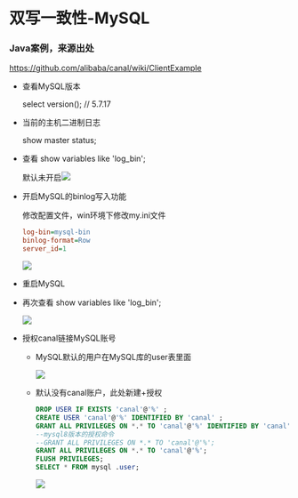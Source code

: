 # 双写一致性-MySQL

### Java案例，来源出处

https://github.com/alibaba/canal/wiki/ClientExample

- 查看MySQL版本

  select version(); // 5.7.17

- 当前的主机二进制日志

  show master status;

- 查看 show variables like 'log_bin';

  默认未开启![](images/4.默认log-bin.jpg)

- 开启MySQL的binlog写入功能

  修改配置文件，win环境下修改my.ini文件

  ```ini
  log-bin=mysql-bin
  binlog-format=Row
  server_id=1
  ```

  ![](images/5.修改ini文件.jpg)

- 重启MySQL

- 再次查看 show variables like 'log_bin';

  ![](images/6.查看bin-log情况.jpg)

- 授权canal链接MySQL账号

  - MySQL默认的用户在MySQL库的user表里面

    ![](images/7.MySQL默认用户.jpg)

  - 默认没有canal账户，此处新建+授权

    ```sql
    DROP USER IF EXISTS 'canal'@'%' ;
    CREATE USER 'canal'@'%' IDENTIFIED BY 'canal' ;
    GRANT ALL PRIVILEGES ON *.* TO 'canal'@'%' IDENTIFIED BY 'canal' ;
    --mysql8版本的授权命令
    --GRANT ALL PRIVILEGES ON *.* TO 'canal'@'%'; 
    GRANT ALL PRIVILEGES ON *.* TO 'canal'@'%';   
    FLUSH PRIVILEGES;
    SELECT * FROM mysql .user;
    ```

    ![](images/8.授权canal.jpg)











